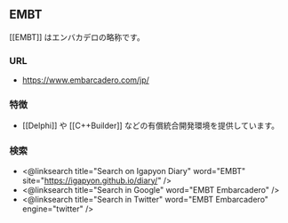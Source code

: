 ## EMBT

[[EMBT]] はエンバカデロの略称です。

### URL

* https://www.embarcadero.com/jp/

### 特徴

* [[Delphi]] や [[C++Builder]] などの有償統合開発環境を提供しています。

### 検索

* <@linksearch title="Search on Igapyon Diary" word="EMBT" site="https://igapyon.github.io/diary/" />
* <@linksearch title="Search in Google" word="EMBT Embarcadero" />
* <@linksearch title="Search in Twitter" word="EMBT Embarcadero" engine="twitter" />
